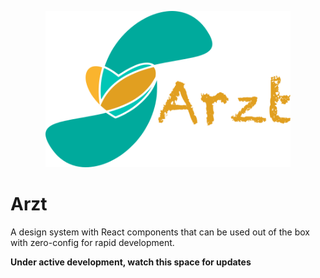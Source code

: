 <p align="center">
<img src="./img/arzt.png" height=250 alt="logo">
</p>

# Arzt
A design system with React components that can be used out of the box with zero-config for rapid development.

**Under active development, watch this space for updates**

